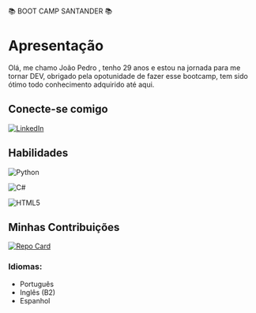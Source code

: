 
📚 BOOT CAMP SANTANDER 📚 
 # Apresentação 
Olá, me chamo João Pedro , tenho 29 anos e estou na jornada para me tornar DEV, obrigado pela opotunidade de fazer esse bootcamp, tem sido ótimo todo conhecimento adquirido até aqui.


 ## Conecte-se comigo

[![LinkedIn](https://img.shields.io/badge/LinkedIn-000?style=for-the-badge&logo=linkedin&logoColor=0E76A8)](www.linkedin.com/in/joão-pedro-guimarães-6a1971279)

## Habilidades

![Python](https://img.shields.io/badge/Python-000?style=for-the-badge&logo=python)

![C#](https://img.shields.io/badge/C%23-000?style=for-the-badge&logo=c-sharp&logoColor=823085)

![HTML5](https://img.shields.io/badge/HTML5-000?style=for-the-badge&logo=html5)

## Minhas Contribuições
[![Repo Card](https://github-readme-stats.vercel.app/api/pin/?username=SEUUSERNAME&repo=SEUREPOSITORIO&bg_color=000&border_color=30A3DC&show_icons=true&icon_color=30A3DC&title_color=E94D5F&text_color=FFF)](https://github.com/oieusoudev/dio-lab-open-source)

### Idiomas:
- Português
- Inglês (B2)
- Espanhol
